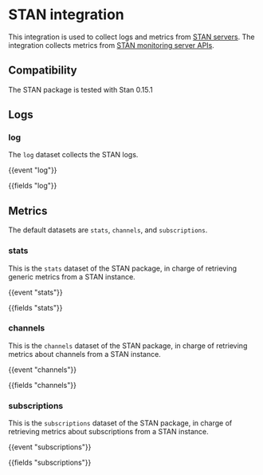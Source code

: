 # STAN integration

This integration is used to collect logs and metrics from [STAN servers](https://github.com/nats-io/stan.go).
The integration collects metrics from [STAN monitoring server APIs](https://github.com/nats-io/nats-streaming-server/blob/master/server/monitor.go).


## Compatibility

The STAN package is tested with Stan 0.15.1

## Logs

### log

The `log` dataset collects the STAN logs.

{{event "log"}}

{{fields "log"}}

## Metrics

The default datasets are `stats`, `channels`, and `subscriptions`.

### stats

This is the `stats` dataset of the STAN package, in charge of retrieving generic
metrics from a STAN instance.

{{event "stats"}}

{{fields "stats"}}

### channels

This is the `channels` dataset of the STAN package, in charge of retrieving
metrics about channels from a STAN instance.

{{event "channels"}}

{{fields "channels"}}

### subscriptions

This is the `subscriptions` dataset of the STAN package, in charge of retrieving
metrics about subscriptions from a STAN instance.

{{event "subscriptions"}}

{{fields "subscriptions"}}